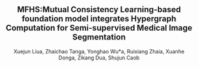 <div align="center">
<h2>MFHS:Mutual Consistency Learning-based foundation model integrates Hypergraph Computation for Semi-supervised Medical Image Segmentation</h2>
</div>
<div align="center">
Xuejun Liua, Zhaichao Tanga, Yonghao Wu*a, Ruixiang Zhaia, Xuanhe Donga,
Zikang Dua, Shujun Caob
</div>
